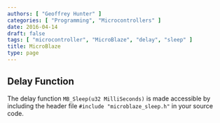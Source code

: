```yaml
---
authors: [ "Geoffrey Hunter" ]
categories: [ "Programming", "Microcontrollers" ]
date: 2016-04-14
draft: false
tags: [ "microcontroller", "MicroBlaze", "delay", "sleep" ]
title: MicroBlaze
type: page
---
```


<h2>Delay Function</h2>

<p>The delay function <code>MB_Sleep(u32 MilliSeconds)</code> is made accessible by including the header file <code>#include "microblaze_sleep.h"</code> in your source code.</p>
